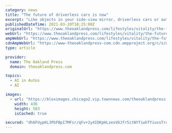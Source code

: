 ```yaml
---
category: news
title: "The future of driverless cars is now"
excerpt: "Like objects in your side-view mirror, driverless cars or autonomous ... spectrum generally favorable toward using forms of artificial intelligence like AVs, but with more enthusiasm among male ..."
publishedDateTime: 2021-03-20T18:25:00Z
originalUrl: "https://www.theoaklandpress.com/lifestyles/vitality/the-future-of-driverless-cars-is-now/article_6133d4ce-7e02-11eb-a779-1bfc3c2e1fc9.html"
webUrl: "https://www.theoaklandpress.com/lifestyles/vitality/the-future-of-driverless-cars-is-now/article_6133d4ce-7e02-11eb-a779-1bfc3c2e1fc9.html"
ampWebUrl: "https://www.theoaklandpress.com/lifestyles/vitality/the-future-of-driverless-cars-is-now/article_6133d4ce-7e02-11eb-a779-1bfc3c2e1fc9.amp.html"
cdnAmpWebUrl: "https://www-theoaklandpress-com.cdn.ampproject.org/c/s/www.theoaklandpress.com/lifestyles/vitality/the-future-of-driverless-cars-is-now/article_6133d4ce-7e02-11eb-a779-1bfc3c2e1fc9.amp.html"
type: article

provider:
  name: The Oakland Press
  domain: theoaklandpress.com

topics:
  - AI in Autos
  - AI

images:
  - url: "https://bloximages.chicago2.vip.townnews.com/theoaklandpress.com/content/tncms/assets/v3/editorial/6/44/644e72a8-7e03-11eb-aa0e-c3f742e052b2/6042b2b3be994.image.jpg"
    width: 436
    height: 583
    isCached: true

secured: "dh6FUypKL3PbFBpI7MFsr/qFv+2y4IDKpHLzexV6Jfr5itNYfiwhTYiuxsTrolqUeTriMBWYzYvhkmdDsgwUcBRiFsR6j3vbuHb1G0Y7GchVnwIRj21fgcFfgC6aPHGmsqXej6FYL42NrJ2oYJTASvvmqXtBG9fs4qxnA48d632xHQhN1WRR/QkLMwDPMpgS7jv1grEa52KNRcBPZNYr5hE1uPLzUS543DYrm02Zh8pLjTvlBit3HCzTqvS5V+Tho21lZKqrBtENebjCqG2yZrMeKP+ADyMoDAeN8W+igXEUd8COYT1AX3C1ZQ69eDUDlkCXP+u9/xgx+AutMWH4iXpXdVYdz1Z+jaRn8LXC45c=;dMcF1szCdD4jQ6OWwEzr6A=="
---
```


